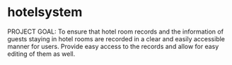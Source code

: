 # hotelsystem
PROJECT GOAL:  To ensure that hotel room records and the information of guests staying in hotel rooms are recorded in a clear and easily accessible manner for users.  Provide easy access to the records and allow for easy editing of them as well.
